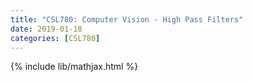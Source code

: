 ```yaml
---
title: "CSL780: Computer Vision - High Pass Filters"
date: 2019-01-18
categories: [CSL780]
---
```

{% include lib/mathjax.html %}